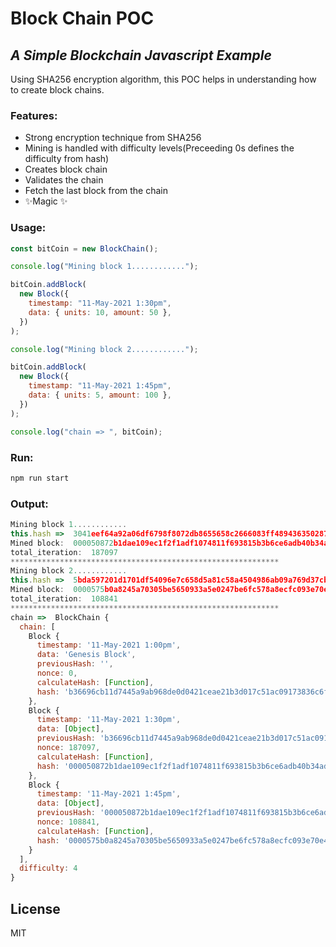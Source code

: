 # Block Chain POC

## _A Simple Blockchain Javascript Example_

Using SHA256 encryption algorithm, this POC helps in understanding how to create block chains.

### Features:

- Strong encryption technique from SHA256
- Mining is handled with difficulty levels(Preceeding 0s defines the difficulty from hash)
- Creates block chain
- Validates the chain
- Fetch the last block from the chain
- ✨Magic ✨

### Usage:

```js
const bitCoin = new BlockChain();

console.log("Mining block 1............");

bitCoin.addBlock(
  new Block({
    timestamp: "11-May-2021 1:30pm",
    data: { units: 10, amount: 50 },
  })
);

console.log("Mining block 2............");

bitCoin.addBlock(
  new Block({
    timestamp: "11-May-2021 1:45pm",
    data: { units: 5, amount: 100 },
  })
);

console.log("chain => ", bitCoin);
```

### Run:

```sh
npm run start
```

### Output:

```js
Mining block 1............
this.hash =>  3041eef64a92a06df6798f8072db8655658c2666083ff489436350287a5be45f
Mined block:  000050872b1dae109ec1f2f1adf1074811f693815b3b6ce6adb40b34ad0af75a
total_iteration:  187097
************************************************************
Mining block 2............
this.hash =>  5bda597201d1701df54096e7c658d5a81c58a4504986ab09a769d37cb2004b91
Mined block:  0000575b0a8245a70305be5650933a5e0247be6fc578a8ecfc093e70e4968868
total_iteration:  108841
************************************************************
chain =>  BlockChain {
  chain: [
    Block {
      timestamp: '11-May-2021 1:00pm',
      data: 'Genesis Block',
      previousHash: '',
      nonce: 0,
      calculateHash: [Function],
      hash: 'b36696cb11d7445a9ab968de0d0421ceae21b3d017c51ac09173836c6fdbaf4c'
    },
    Block {
      timestamp: '11-May-2021 1:30pm',
      data: [Object],
      previousHash: 'b36696cb11d7445a9ab968de0d0421ceae21b3d017c51ac09173836c6fdbaf4c',
      nonce: 187097,
      calculateHash: [Function],
      hash: '000050872b1dae109ec1f2f1adf1074811f693815b3b6ce6adb40b34ad0af75a'
    },
    Block {
      timestamp: '11-May-2021 1:45pm',
      data: [Object],
      previousHash: '000050872b1dae109ec1f2f1adf1074811f693815b3b6ce6adb40b34ad0af75a',
      nonce: 108841,
      calculateHash: [Function],
      hash: '0000575b0a8245a70305be5650933a5e0247be6fc578a8ecfc093e70e4968868'
    }
  ],
  difficulty: 4
}
```

## License

MIT

